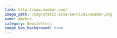 ```yaml
---
link: http://www.aweber.com/
image_path: /img/static-site-services/aweber.png
name: AWeber
category: Newsletters
image_has_background: true
---
```

